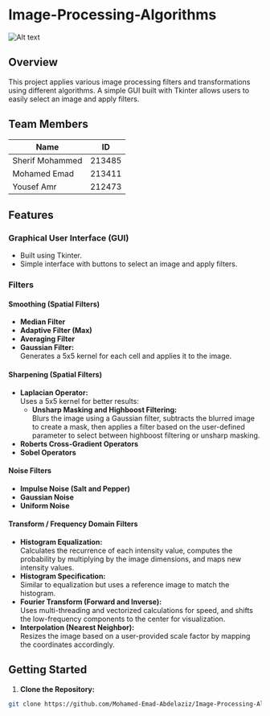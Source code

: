 # Image-Processing-Algorithms

![Alt text](https://files.oaiusercontent.com/file-XjJTuiR5DD5of2o5kDMG1h?se=2025-02-17T20%3A07%3A41Z&sp=r&sv=2024-08-04&sr=b&rscc=max-age%3D604800%2C%20immutable%2C%20private&rscd=attachment%3B%20filename%3D112f1999-6cc7-4dbe-83cb-40d5918173af.webp&sig=Ouiv6oZMdvj%2BKsW%2BS3cYmKZoU/y1uQ8t36GsRfh3FAQ%3D)

## Overview

This project applies various image processing filters and transformations using different algorithms. A simple GUI built with Tkinter allows users to easily select an image and apply filters.

## Team Members

| Name             | ID     |
| ---------------- | ------ |
| Sherif Mohammed  | 213485 |
| Mohamed Emad     | 213411 |
| Yousef Amr       | 212473 |

## Features

### Graphical User Interface (GUI)
- Built using Tkinter.
- Simple interface with buttons to select an image and apply filters.

### Filters

#### Smoothing (Spatial Filters)
- **Median Filter**
- **Adaptive Filter (Max)**
- **Averaging Filter**
- **Gaussian Filter:**  
  Generates a 5x5 kernel for each cell and applies it to the image.

#### Sharpening (Spatial Filters)
- **Laplacian Operator:**  
  Uses a 5x5 kernel for better results:
  - **Unsharp Masking and Highboost Filtering:**  
Blurs the image using a Gaussian filter, subtracts the blurred image to create a mask, then applies a filter based on the user-defined parameter to select between highboost filtering or unsharp masking.
- **Roberts Cross-Gradient Operators**
- **Sobel Operators**

#### Noise Filters
- **Impulse Noise (Salt and Pepper)**
- **Gaussian Noise**
- **Uniform Noise**

#### Transform / Frequency Domain Filters
- **Histogram Equalization:**  
Calculates the recurrence of each intensity value, computes the probability by multiplying by the image dimensions, and maps new intensity values.
- **Histogram Specification:**  
Similar to equalization but uses a reference image to match the histogram.
- **Fourier Transform (Forward and Inverse):**  
Uses multi-threading and vectorized calculations for speed, and shifts the low-frequency components to the center for visualization.
- **Interpolation (Nearest Neighbor):**  
Resizes the image based on a user-provided scale factor by mapping the coordinates accordingly.

## Getting Started

1. **Clone the Repository:**
 ```bash
 git clone https://github.com/Mohamed-Emad-Abdelaziz/Image-Processing-Algorithms.git


